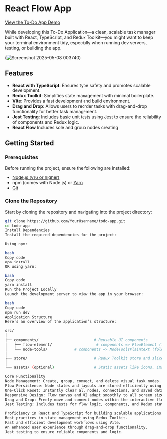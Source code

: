 # React Flow App

[View the To-Do App Demo](https://andrewmelnykx.github.io/ToDoTest/)


While developing this To-Do Application—a clean, scalable task manager built with React, TypeScript, and Redux Toolkit—you might want to keep your terminal environment tidy, especially when running dev servers, testing, or building the app.

(![Screenshot 2025-05-08 003740](https://github.com/user-attachments/assets/0e5217f7-4787-4393-8e2d-b37bbd2d1406))


## Features
- **React with TypeScript**: Ensures type safety and promotes scalable development.
- **Redux Toolkit**: Simplifies state management with minimal boilerplate.
- **Vite**: Provides a fast development and build environment.
- **Drag and Drop**: Allows users to reorder tasks with drag-and-drop functionality for better task management.
- **Jest Testing**: Includes basic unit tests using Jest to ensure the reliability of components and Redux logic.
- **React Flow** Includes sole and group nodes creating
## Getting Started

### Prerequisites
Before running the project, ensure the following are installed:
- [Node.js (v16 or higher)](https://nodejs.org/)
- npm (comes with Node.js) or [Yarn](https://yarnpkg.com/)
- [Git](https://git-scm.com/)

### Clone the Repository
Start by cloning the repository and navigating into the project directory:
```bash
git clone https://github.com/YourUsername/todo-app.git
cd todo-app
Install Dependencies
Install the required dependencies for the project:

Using npm:

bash
Copy code
npm install
OR using yarn:

bash
Copy code
yarn install
Run the Project Locally
Launch the development server to view the app in your browser:

bash
Copy code
npm run dev
Application Structure
Here’s an overview of the application’s structure:

src/
│
├── components/                         # Reusable UI components
│   ├── flow-element/                    # components => FlowElement (folder)
│   └── node-tools/            # components => NodeToolsPlaintext (folder)
│
├── store/                              # Redux Toolkit store and slices
│
└── assets/ (optional)                  # Static assets like icons, images, etc.

Core Functionality
Node Management: Create, group, connect, and delete visual task nodes.
Flow Persistence: Node states and layouts are stored efficiently using Redux Toolkit.
One-Click Reset: Instantly clear all nodes, connections, and saved data.
Responsive Design: Flow canvas and UI adapt smoothly to all screen sizes.
Drag and Drop: Freely move and connect nodes within the interactive flow.
Jest Testing: Includes tests for flow logic, components, and Redux state.

Proficiency in React and TypeScript for building scalable applications.
Best practices in state management using Redux Toolkit.
Fast and efficient development workflows using Vite.
An enhanced user experience through drag-and-drop functionality.
Jest testing to ensure reliable components and logic.



